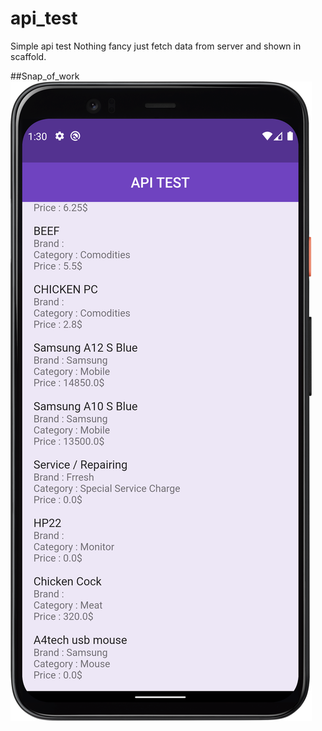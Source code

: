 # api_test

Simple api test Nothing fancy just fetch data from server and shown in scaffold.

##Snap_of_work
![App Screenshot](https://github.com/HH-Tushar/api_test/blob/main/snap.png?raw=true)
